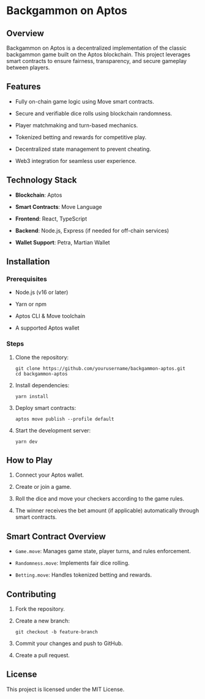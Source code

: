 
# Backgammon on Aptos

## Overview

Backgammon on Aptos is a decentralized implementation of the classic backgammon game built on the Aptos blockchain. This project leverages smart contracts to ensure fairness, transparency, and secure gameplay between players.

## Features

-   Fully on-chain game logic using Move smart contracts.
    
-   Secure and verifiable dice rolls using blockchain randomness.
    
-   Player matchmaking and turn-based mechanics.
    
-   Tokenized betting and rewards for competitive play.
    
-   Decentralized state management to prevent cheating.
    
-   Web3 integration for seamless user experience.
    

## Technology Stack

-   **Blockchain**: Aptos
    
-   **Smart Contracts**: Move Language
    
-   **Frontend**: React, TypeScript
    
-   **Backend**: Node.js, Express (if needed for off-chain services)
    
-   **Wallet Support**: Petra, Martian Wallet
    

## Installation

### Prerequisites

-   Node.js (v16 or later)
    
-   Yarn or npm
    
-   Aptos CLI & Move toolchain
    
-   A supported Aptos wallet
    

### Steps

1.  Clone the repository:
    
    ```
    git clone https://github.com/yourusername/backgammon-aptos.git
    cd backgammon-aptos
    ```
    
2.  Install dependencies:
    
    ```
    yarn install
    ```
    
3.  Deploy smart contracts:
    
    ```
    aptos move publish --profile default
    ```
    
4.  Start the development server:
    
    ```
    yarn dev
    ```
    

## How to Play

1.  Connect your Aptos wallet.
    
2.  Create or join a game.
    
3.  Roll the dice and move your checkers according to the game rules.
    
4.  The winner receives the bet amount (if applicable) automatically through smart contracts.
    

## Smart Contract Overview

-   `Game.move`: Manages game state, player turns, and rules enforcement.
    
-   `Randomness.move`: Implements fair dice rolling.
    
-   `Betting.move`: Handles tokenized betting and rewards.
    

## Contributing

1.  Fork the repository.
    
2.  Create a new branch:
    
    ```
    git checkout -b feature-branch
    ```
    
3.  Commit your changes and push to GitHub.
    
4.  Create a pull request.
    

## License

This project is licensed under the MIT License.
